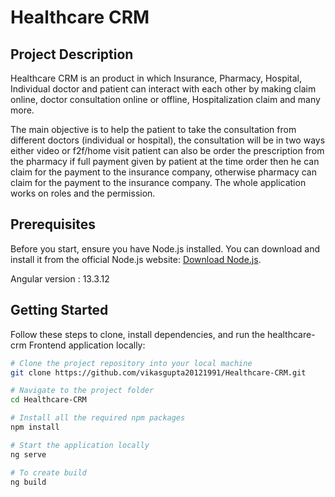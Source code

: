 # Healthcare CRM

## Project Description

Healthcare CRM is an product in which Insurance, Pharmacy, Hospital, Individual doctor and patient can interact with each other by making claim online, doctor consultation online or offline, Hospitalization claim and many more.

The main objective is to help the patient to take the consultation from different doctors (individual or hospital), the consultation will be in two ways either video or f2f/home visit patient can also be order the prescription from the pharmacy if full payment given by patient at the time order then he can claim for the payment to the insurance company, otherwise pharmacy can claim for the payment to the insurance company. The whole application works on roles and the permission.


## Prerequisites

Before you start, ensure you have Node.js installed. You can download and install it from the official Node.js website: [Download Node.js](https://nodejs.org/en/).

Angular version : 13.3.12
## Getting Started

Follow these steps to clone, install dependencies, and run the healthcare-crm Frontend application locally:

```bash
# Clone the project repository into your local machine
git clone https://github.com/vikasgupta20121991/Healthcare-CRM.git

# Navigate to the project folder
cd Healthcare-CRM

# Install all the required npm packages
npm install

# Start the application locally
ng serve

# To create build
ng build
